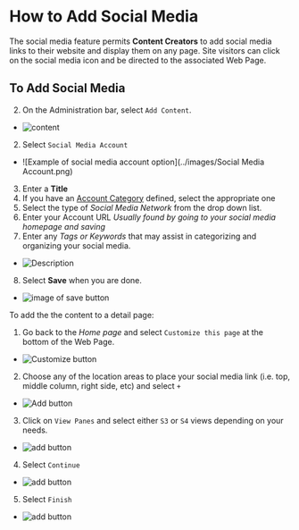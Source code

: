 # How to Add Social Media
The social media feature permits **Content Creators** to add social media links to their website and display them on any page. Site visitors can click on the social media icon and be directed to the associated Web Page.

## To Add Social Media
2. On the Administration bar, select `Add Content`.
 * ![content](../images/Content.png)   
2. Select `Social Media Account`
 * ![Example of social media account option](../images/Social Media Account.png)
3. Enter a **Title**
4. If you have an [Account Category](taxonomies.md#categories) defined, select the appropriate one
5. Select the type of *Social Media Network* from the drop down list.
6. Enter your Account URL *Usually found by going to your social media homepage and saving*
7. Enter any *Tags or Keywords* that may assist in categorizing and organizing your social media.
 * ![Description](../images/Description.png)
8. Select **Save** when you are done.
 * ![image of save button](../images/save.png)

To add the the content to a detail page:

1. Go back to the *Home page* and select `Customize this page` at the bottom of the Web Page.
 * ![Customize button](../images/Customize.png)
2. Choose any of the location areas to place your social media link (i.e. top, middle column, right side, etc) and select `+`
  * ![Add button](../images/add.png)
3. Click on `View Panes` and select either `S3` or `S4` views depending on your needs.
  * ![add button](../images/viewsocial.png)
4. Select `Continue`
  * ![add button](../images/continue.png)
5. Select `Finish`
  * ![add button](../images/final.png)
